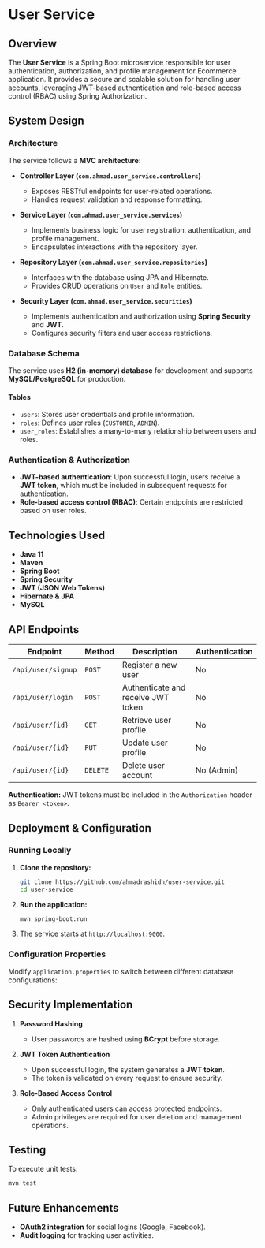 # User Service

## Overview

The **User Service** is a Spring Boot microservice responsible for user authentication, authorization, and profile management for Ecommerce application. It provides a secure and scalable solution for handling user accounts, leveraging JWT-based authentication and role-based access control (RBAC) using Spring Authorization.

## System Design

### **Architecture**

The service follows a **MVC architecture**:

- **Controller Layer (`com.ahmad.user_service.controllers`)**
    - Exposes RESTful endpoints for user-related operations.
    - Handles request validation and response formatting.

- **Service Layer (`com.ahmad.user_service.services`)**
    - Implements business logic for user registration, authentication, and profile management.
    - Encapsulates interactions with the repository layer.

- **Repository Layer (`com.ahmad.user_service.repositories`)**
    - Interfaces with the database using JPA and Hibernate.
    - Provides CRUD operations on `User` and `Role` entities.

- **Security Layer (`com.ahmad.user_service.securities`)**
    - Implements authentication and authorization using **Spring Security** and **JWT**.
    - Configures security filters and user access restrictions.

### **Database Schema**

The service uses **H2 (in-memory) database** for development and supports **MySQL/PostgreSQL** for production.

#### **Tables**
- `users`: Stores user credentials and profile information.
- `roles`: Defines user roles (`CUSTOMER`, `ADMIN`).
- `user_roles`: Establishes a many-to-many relationship between users and roles.

### **Authentication & Authorization**

- **JWT-based authentication**: Upon successful login, users receive a **JWT token**, which must be included in subsequent requests for authentication.
- **Role-based access control (RBAC)**: Certain endpoints are restricted based on user roles.

## Technologies Used

- **Java 11**
- **Maven**
- **Spring Boot**
- **Spring Security**
- **JWT (JSON Web Tokens)**
- **Hibernate & JPA**
- **MySQL**


## API Endpoints

| Endpoint         | Method | Description | Authentication |  
|------------------|--------|-------------|----------------|  
| `/api/user/signup` | `POST` | Register a new user | No             |  
| `/api/user/login` | `POST` | Authenticate and receive JWT token | No             |  
| `/api/user/{id}` | `GET` | Retrieve user profile | No             |  
| `/api/user/{id}` | `PUT` | Update user profile | No             |  
| `/api/user/{id}` | `DELETE` | Delete user account | No (Admin)     |  

**Authentication:** JWT tokens must be included in the `Authorization` header as `Bearer <token>`.

## Deployment & Configuration

### **Running Locally**

1. **Clone the repository:**

   ```bash
   git clone https://github.com/ahmadrashidh/user-service.git
   cd user-service
   ```

2. **Run the application:**

   ```bash
   mvn spring-boot:run
   ```

3. The service starts at `http://localhost:9000`.

### **Configuration Properties**

Modify `application.properties` to switch between different database configurations:

## Security Implementation

1. **Password Hashing**
    - User passwords are hashed using **BCrypt** before storage.

2. **JWT Token Authentication**
    - Upon successful login, the system generates a **JWT token**.
    - The token is validated on every request to ensure security.

3. **Role-Based Access Control**
    - Only authenticated users can access protected endpoints.
    - Admin privileges are required for user deletion and management operations.

## Testing

To execute unit tests:

```bash
mvn test
```

## Future Enhancements

- **OAuth2 integration** for social logins (Google, Facebook).
- **Audit logging** for tracking user activities.
